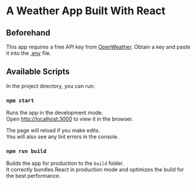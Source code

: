 # A Weather App Built With React

## Beforehand

This app requires a free API key from [OpenWeather](https://openweathermap.org/api). Obtain a key and paste it into the [.env](./.env) file.

## Available Scripts

In the project directory, you can run:

### `npm start`

Runs the app in the development mode.<br />
Open [http://localhost:3000](http://localhost:3000) to view it in the browser.

The page will reload if you make edits.<br />
You will also see any lint errors in the console.

### `npm run build`

Builds the app for production to the `build` folder.<br />
It correctly bundles React in production mode and optimizes the build for the best performance.
